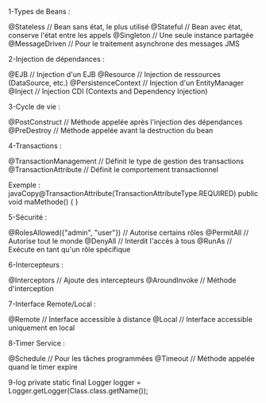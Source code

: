 1-Types de Beans :

@Stateless       // Bean sans état, le plus utilisé
@Stateful        // Bean avec état, conserve l'état entre les appels
@Singleton       // Une seule instance partagée
@MessageDriven   // Pour le traitement asynchrone des messages JMS

2-Injection de dépendances :

@EJB            // Injection d'un EJB
@Resource       // Injection de ressources (DataSource, etc.)
@PersistenceContext   // Injection d'un EntityManager
@Inject         // Injection CDI (Contexts and Dependency Injection)

3-Cycle de vie :

@PostConstruct   // Méthode appelée après l'injection des dépendances
@PreDestroy      // Méthode appelée avant la destruction du bean

4-Transactions :

@TransactionManagement   // Définit le type de gestion des transactions
@TransactionAttribute    // Définit le comportement transactionnel

Exemple :
javaCopy@TransactionAttribute(TransactionAttributeType.REQUIRED)
public void maMethode() { }

5-Sécurité :

@RolesAllowed({"admin", "user"})   // Autorise certains rôles
@PermitAll                         // Autorise tout le monde
@DenyAll                          // Interdit l'accès à tous
@RunAs                            // Exécute en tant qu'un rôle spécifique

6-Intercepteurs :

@Interceptors    // Ajoute des intercepteurs
@AroundInvoke    // Méthode d'interception

7-Interface Remote/Local :

@Remote          // Interface accessible à distance
@Local           // Interface accessible uniquement en local

8-Timer Service :

@Schedule        // Pour les tâches programmées
@Timeout         // Méthode appelée quand le timer expire

9-log
private static final Logger logger = Logger.getLogger(Class.class.getName());